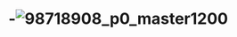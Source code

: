 # -![98718908_p0_master1200](https://user-images.githubusercontent.com/111507178/185386714-6843ee15-0351-4b94-9816-91a6b3f5730a.jpg)
